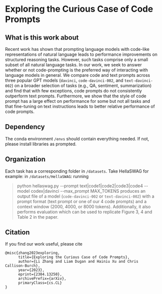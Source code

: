 # Exploring the Curious Case of Code Prompts

## What is this work about

Recent work has shown that prompting language models with code-like representations of natural language leads to performance improvements on structured reasoning tasks. However, such tasks comprise only a small subset of all natural language tasks. In our work, we seek to answer whether or not code-prompting is the preferred way of interacting with language models in general. We compare code and text prompts across three popular GPT models (`davinci`, `code-davinci-002`, and `text-davinci-002`) on a broader selection of tasks (e.g., QA, sentiment, summarization) and find that with few exceptions, code prompts do not consistently outperform text prompts. Furthermore, we show that the style of code prompt has a large effect on performance for some but not all tasks and that fine-tuning on text instructions leads to better relative performance of code prompts.

## Dependency
The conda environment `/envs` should contain everything needed. If not, please install libraries as prompted. 

## Organization
Each task has a corresponding folder in `/datasets`. Take HellaSWAG for example: in `/datasets/HellaSWAG`: running
> python hellaswag.py --prompt text|code1|code2|code3|code4 --model codex|davinci --max_prompt MAX_TOKENS
produces an output file of a model (`code-davinci-002` or `text-davinci-002`) with a prompt format (text prompt or one of our 4 code prompts) and a context window (2000, 4000, or 8000 tokens). Additionally, it also performs evaluation which can be used to replicate Figure 3, 4 and Table 2 in the paper.

## Citation
If you find our work useful, please cite
```
@misc{zhang2023exploring,
      title={Exploring the Curious Case of Code Prompts}, 
      author={Li Zhang and Liam Dugan and Hainiu Xu and Chris Callison-Burch},
      year={2023},
      eprint={2304.13250},
      archivePrefix={arXiv},
      primaryClass={cs.CL}
}
```